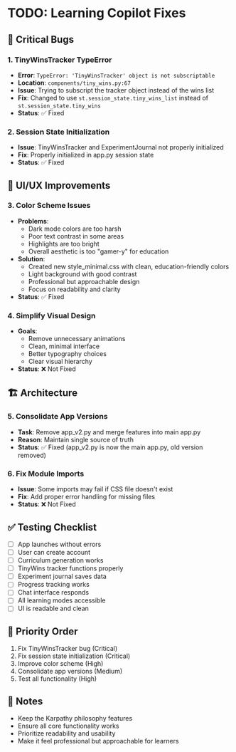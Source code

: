 # TODO: Learning Copilot Fixes

## 🐛 Critical Bugs

### 1. TinyWinsTracker TypeError
- **Error**: `TypeError: 'TinyWinsTracker' object is not subscriptable`
- **Location**: `components/tiny_wins.py:67`
- **Issue**: Trying to subscript the tracker object instead of the wins list
- **Fix**: Changed to use `st.session_state.tiny_wins_list` instead of `st.session_state.tiny_wins`
- **Status**: ✅ Fixed

### 2. Session State Initialization
- **Issue**: TinyWinsTracker and ExperimentJournal not properly initialized
- **Fix**: Properly initialized in app.py session state
- **Status**: ✅ Fixed

## 🎨 UI/UX Improvements

### 3. Color Scheme Issues
- **Problems**:
  - Dark mode colors are too harsh
  - Poor text contrast in some areas
  - Highlights are too bright
  - Overall aesthetic is too "gamer-y" for education
- **Solution**:
  - Created new style_minimal.css with clean, education-friendly colors
  - Light background with good contrast
  - Professional but approachable design
  - Focus on readability and clarity
- **Status**: ✅ Fixed

### 4. Simplify Visual Design
- **Goals**:
  - Remove unnecessary animations
  - Clean, minimal interface
  - Better typography choices
  - Clear visual hierarchy
- **Status**: ❌ Not Fixed

## 🏗️ Architecture

### 5. Consolidate App Versions
- **Task**: Remove app_v2.py and merge features into main app.py
- **Reason**: Maintain single source of truth
- **Status**: ✅ Fixed (app_v2.py is now the main app.py, old version removed)

### 6. Fix Module Imports
- **Issue**: Some imports may fail if CSS file doesn't exist
- **Fix**: Add proper error handling for missing files
- **Status**: ❌ Not Fixed

## ✅ Testing Checklist

- [ ] App launches without errors
- [ ] User can create account
- [ ] Curriculum generation works
- [ ] TinyWins tracker functions properly
- [ ] Experiment journal saves data
- [ ] Progress tracking works
- [ ] Chat interface responds
- [ ] All learning modes accessible
- [ ] UI is readable and clean

## 🎯 Priority Order

1. Fix TinyWinsTracker bug (Critical)
2. Fix session state initialization (Critical)
3. Improve color scheme (High)
4. Consolidate app versions (Medium)
5. Test all functionality (High)

## 📝 Notes

- Keep the Karpathy philosophy features
- Ensure all core functionality works
- Prioritize readability and usability
- Make it feel professional but approachable for learners